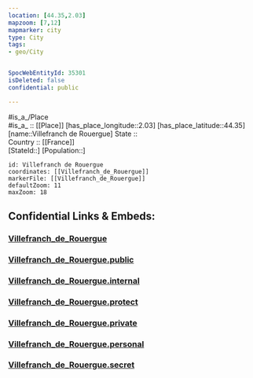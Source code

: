 ```yaml
---
location: [44.35,2.03] 
mapzoom: [7,12] 
mapmarker: city 
type: City
tags:
- geo/City


SpocWebEntityId: 35301
isDeleted: false
confidential: public

---
```

#is_a_/Place  
#is_a_ :: [[Place]] 
[has_place_longitude::2.03] 
[has_place_latitude::44.35] 
[name::Villefranch de Rouergue] 
State ::  
Country :: [[France]]  
[StateId::] 
[Population::] 



```leaflet
id: Villefranch de Rouergue
coordinates: [[Villefranch_de_Rouergue]] 
markerFile: [[Villefranch_de_Rouergue]] 
defaultZoom: 11 
maxZoom: 18
```


## Confidential Links & Embeds: 

### [Villefranch_de_Rouergue](/_Standards/Earth/Continent/Europe/Europe~West/France/regions~France/Occitanie/departments~Occitanie/Aveyron/communes~Aveyron/Villefranche-de-Rouergue/cities~Villefranche-de-Rouergue/Villefranch_de_Rouergue.md) 

### [Villefranch_de_Rouergue.public](/_public/Earth/Continent/Europe/Europe~West/France/regions~France/Occitanie/departments~Occitanie/Aveyron/communes~Aveyron/Villefranche-de-Rouergue/cities~Villefranche-de-Rouergue/Villefranch_de_Rouergue.public.md) 

### [Villefranch_de_Rouergue.internal](/_internal/Earth/Continent/Europe/Europe~West/France/regions~France/Occitanie/departments~Occitanie/Aveyron/communes~Aveyron/Villefranche-de-Rouergue/cities~Villefranche-de-Rouergue/Villefranch_de_Rouergue.internal.md) 

### [Villefranch_de_Rouergue.protect](/_protect/Earth/Continent/Europe/Europe~West/France/regions~France/Occitanie/departments~Occitanie/Aveyron/communes~Aveyron/Villefranche-de-Rouergue/cities~Villefranche-de-Rouergue/Villefranch_de_Rouergue.protect.md) 

### [Villefranch_de_Rouergue.private](/_private/Earth/Continent/Europe/Europe~West/France/regions~France/Occitanie/departments~Occitanie/Aveyron/communes~Aveyron/Villefranche-de-Rouergue/cities~Villefranche-de-Rouergue/Villefranch_de_Rouergue.private.md) 

### [Villefranch_de_Rouergue.personal](/_personal/Earth/Continent/Europe/Europe~West/France/regions~France/Occitanie/departments~Occitanie/Aveyron/communes~Aveyron/Villefranche-de-Rouergue/cities~Villefranche-de-Rouergue/Villefranch_de_Rouergue.personal.md) 

### [Villefranch_de_Rouergue.secret](/_secret/Earth/Continent/Europe/Europe~West/France/regions~France/Occitanie/departments~Occitanie/Aveyron/communes~Aveyron/Villefranche-de-Rouergue/cities~Villefranche-de-Rouergue/Villefranch_de_Rouergue.secret.md)

